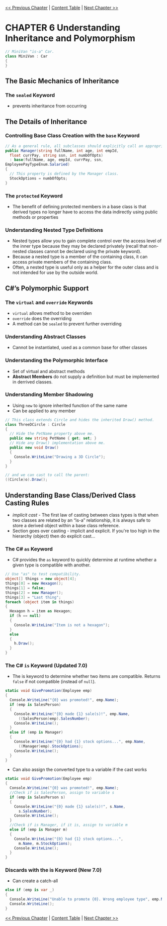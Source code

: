 [<< Previous Chapter](Csharp_v8-5.md) | [Content Table](../Csharp) | [Next Chapter >>](Csharp_v8-7.md)
# CHAPTER 6 Understanding Inheritance and Polymorphism

```c#
// MiniVan "is-a" Car.
class MiniVan : Car
{
}
```
## The Basic Mechanics of Inheritance
### The `sealed` Keyword
- prevents inheritance from occurring

## The Details of Inheritance
### Controlling Base Class Creation with the `base` Keyword

```c#
// As a general rule, all subclasses should explicitly call an appropriate
public Manager(string fullName, int age, int empId,
  float currPay, string ssn, int numbOfOpts)
  : base(fullName, age, empId, currPay, ssn,
EmployeePayTypeEnum.Salaried)
{
  // This property is defined by the Manager class.
  StockOptions = numbOfOpts;
}
```
### The `protected` Keyword
 - The benefit of defining protected members in a base class is that derived types no longer have to access the data indirectly using public methods or properties

### Understanding Nested Type Definitions
- Nested types allow you to gain complete control over the access level of the inner type because they may be declared privately (recall that non-nested classes cannot be declared using the private keyword).
- Because a nested type is a member of the containing class, it can access private members of the containing class.
- Often, a nested type is useful only as a helper for the outer class and is not intended for use by the outside world.


## C#’s Polymorphic Support

### The `virtual` and `override` Keywords
- `virtual` allows method to be overriden
- `override` does the overriding
- A method can be `sealed` to prevent further overriding

### Understanding Abstract Classes
- Cannot be instantiated, used as a common base for other classes

### Understanding the Polymorphic Interface
- Set of virtual and abstract methods
- **Abstract Members** do not supply a definition but must be implemented in derrived classes.

### Understanding Member Shadowing
- Using `new` to ignore inherited function of the same name 
- Can be applied to any member

```c#
// This class extends Circle and hides the inherited Draw() method.
class ThreeDCircle : Circle
{
  // Hide the PetName property above me.
  public new string PetName { get; set; }
  // Hide any Draw() implementation above me.
  public new void Draw()
  {
    Console.WriteLine("Drawing a 3D Circle");
  }
}

// and we can cast to call the parent:
((Circle)o).Draw();
```

## Understanding Base Class/Derived Class Casting Rules
- *implicit cast* - The first law of casting between class types is that when two classes are related by an “is-a” relationship, it is always safe to store a derived object within a base class reference.
- Section goes over casting - implicit and explicit. If you're too high in the hierarchy (object) then do explicit cast...

### The C# `as` Keyword
- C# provides the `as` keyword to quickly determine at runtime whether a given type is compatible with
another.


```c#
// Use "as" to test compatibility.
object[] things = new object[4];
things[0] = new Hexagon();
things[1] = false;
things[2] = new Manager();
things[3] = "Last thing";
foreach (object item in things)
{
  Hexagon h = item as Hexagon;
  if (h == null)
  {
    Console.WriteLine("Item is not a hexagon");
  }
  else
  {
    h.Draw();
  }
}
```
### The C# `is` Keyword (Updated 7.0)
- The is keyword to determine whether two items are compatible. Returns `false` if not compatible (instead of `null`).


```c#
static void GivePromotion(Employee emp)
{
  Console.WriteLine("{0} was promoted!", emp.Name);
  if (emp is SalesPerson)
  {
    Console.WriteLine("{0} made {1} sale(s)!", emp.Name,
      ((SalesPerson)emp).SalesNumber);
    Console.WriteLine();
  }
  else if (emp is Manager)
  {
    Console.WriteLine("{0} had {1} stock options...", emp.Name,
      ((Manager)emp).StockOptions);
    Console.WriteLine();
  }
}
```
- Can also assign the converted type to a variable if the cast works

```c#
static void GivePromotion(Employee emp)
{
  Console.WriteLine("{0} was promoted!", emp.Name);
  //Check if is SalesPerson, assign to variable s
  if (emp is SalesPerson s)
  {
    Console.WriteLine("{0} made {1} sale(s)!", s.Name,
      s.SalesNumber);
    Console.WriteLine();
  }
  //Check if is Manager, if it is, assign to variable m
  else if (emp is Manager m)
  {
    Console.WriteLine("{0} had {1} stock options...",
      m.Name, m.StockOptions);
    Console.WriteLine();
  }
}
```

### Discards with the is Keyword (New 7.0)
- Can create a catch-all

```c#
else if (emp is var _)
{
  Console.WriteLine("Unable to promote {0}. Wrong employee type", emp.Name);
  Console.WriteLine();
}
```
[<< Previous Chapter](Csharp_v8-5.md) | [Content Table](../Csharp) | [Next Chapter >>](Csharp_v8-7.md)

